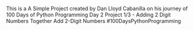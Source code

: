 This is a A Simple Project created by Dan Lloyd Cabanilla on his journey of 100 Days of Python Programming
Day 2 Project 1/3 - Adding 2 Digit Numbers Together
Add 2-Digit Numbers #100DaysPythonProgramming

